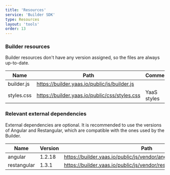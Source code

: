 ```yaml
---
title: 'Resources'
service: 'Builder SDK'
type: Resources
layout: 'tools'
order: 13
---
```


### Builder resources

Builder resources don't have any version assigned, so the files are always up-to-date.
<br>

|Name|Path|Comments|
|--------|--------|--------|
|builder.js|https://builder.yaas.io/public/js/builder.js||
|styles.css|https://builder.yaas.io/public/css/styles.css|YaaS styles|

### Relevant external dependencies

External dependencies are optional. It is recommended to use the versions of Angular and Restangular, which are compatible with the ones used by the Builder.
<br>

|Name|Version|Path|
|--------|--------|--------|
|angular|1.2.18|https://builder.yaas.io/public/js/vendor/angular/angular.js|
|restangular|1.3.1|https://builder.yaas.io/public/js/vendor/restangular/dist/restangular.js|
